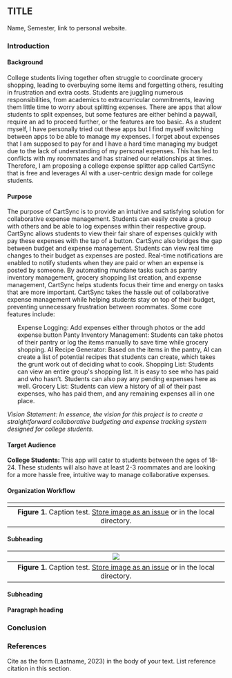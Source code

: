 ## TITLE
Name, Semester, link to personal website.


### Introduction

#### Background

College students living together often struggle to coordinate grocery shopping, leading to overbuying some items and forgetting others, resulting in frustration and extra costs. Students are juggling numerous responsibilities, from academics to extracurricular commitments, leaving them little time to worry about splitting expenses. There are apps that allow students to split expenses, but some features are either behind a paywall, require an ad to proceed further, or the features are too basic. As a student myself, I have personally tried out these apps but I find myself switching between apps to be able to manage my expenses. I forget about expenses that I am supposed to pay for and I have a hard time managing my budget due to the lack of understanding of my personal expenses. This has led to conflicts with my roommates and has strained our relationships at times. Therefore, I am proposing a college expense splitter app called CartSync that is free and leverages AI with a user-centric design made for college students. 

#### Purpose
The purpose of CartSync is to provide an intuitive and satisfying solution for collaborative expense management. Students can easily create a group with others and be able to log expenses within their respective group. CartSync allows students to view their fair share of expenses quickly with pay these expenses with the tap of a button. CartSync also bridges the gap between budget and expense management. Students can view real time changes to their budget as expenses are posted.  Real-time notifications are enabled to notify students when they are paid or when an expense is posted by someone. By automating mundane tasks such as pantry inventory management, grocery shopping list creation, and expense management, CartSync helps students focus their time and energy on tasks that are more important. CartSync takes the hassle out of collaborative expense management while helping students stay on top of their budget, preventing unnecessary frustration between roommates. Some core features include:
<ul>
Expense Logging: Add expenses either through photos or the add expense button
Panty Inventory Management: Students can take photos of their pantry or log the items manually to save time while grocery shopping.
AI Recipe Generator: Based on the items in the pantry, AI can create a list of potential recipes that students can create, which takes the grunt work out of deciding what to cook.
Shopping List: Students can view an entire group's shopping list. It is easy to see who has paid and who hasn’t. Students can also pay any pending expenses here as well. 
Grocery List: Students can view a history of all of their past expenses, who has paid them, and any remaining expenses all in one place. 
</ul>

<em> Vision Statement: In essence, the vision for this project is to create a straightforward collaborative budgeting and expense tracking system designed for college students. </em>

#### Target Audience
<b> College Students: </b> This app will cater to students between the ages of 18-24. These students will also have at least 2-3 roommates and are looking for a more hassle free, intuitive way to manage collaborative expenses.  

#### Organization Workflow
| ![]() | 
| :--: |
| <b>Figure 1.</b> Caption test. [Store image as an issue](https://github.com/OREL-group/Project-Management/issues/279) or in the local directory. |   




[Comment_2]: <> (An example of a reference in paper text, cite in Reference list -- see Comment 8)

#### Subheading
[Comment_3]: <> (begin your text here)

| ![](https://user-images.githubusercontent.com/38323286/233691025-55deb1db-3e35-4589-8c55-4f859f8e41cd.jpg) | 
| :--: |
| <b>Figure 1.</b> Caption test. [Store image as an issue](https://github.com/OREL-group/Project-Management/issues/279) or in the local directory. |   


#### Subheading     


__Paragraph heading__         



### Conclusion      



### References     

[Comment_8]: <> (begin your reference list here. Cite as author, year in main text. Reference link should correpond with link in Comment 2  Use any format you wish -- MLA, APA, etc.)

Cite as the form (Lastname, 2023) in the body of your text. List reference citation in this section. 
